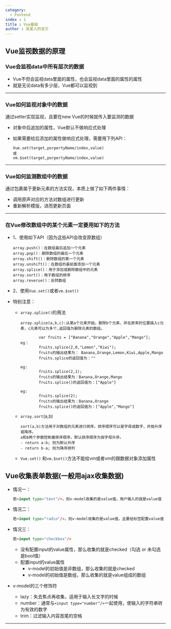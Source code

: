 ```yaml
---
category:
  - Fontend
index : 1
title : Vue基础
author : 吴某人的宝贝
---
```


## Vue监视数据的原理

### Vue会监视data中所有层次的数据

- Vue不但会监视data里面的属性，也会监视data里面的属性的属性
- 就是无论data有多少层，Vue都可以监视到

---

### Vue如何监视对象中的数据

通过setter实现监视，且要在new Vue的时候就传入要监测的数据

- 对象中后追加的属性，Vue默认不做响应式处理

- 如果需要给后添加的属性做响应式处理，需要用下列API：

  ```vue
  Vue.set(target,porpertyName/index,value)
  或
  vm.$set(target,porpertyName/index,value)
  ```

---

### Vue如何监测数组中的数据

通过包裹属于更新元素的方法实现，本质上做了如下两件事情：

- 调用原声对应的方法对数组进行更新
- 重新解析模版，进而更新页面

---

### 在Vue修改数组中的某个元素一定要用如下的方法

- 1、使用如下API（因为这些API会改变原数组）

  ```vue
  array.push()：在数组最后追加一个元素
  array.pop()：删除数组的最后一个元素
  array.shift()：删除数组的第一个元素
  array.unshift()：在数组的最前面添加一个元素
  array.splice()：用于添加或删除数组中的元素
  array.sort()：用于数组的排序
  array.reverse()：反转数组
  ```

- 2、使用`Vue.set()`或者`vm.$set()`

- 特别注意：

  - `array.splice()`的用法

    ```vue
    array.splice(a,b,c):从第a个元素开始，删除b个元素，并在原来的位置插入c元素，c元素可以为多个,返回值为删除元素的数组。
    
    		var fruits = ["Banana","Orange","Apple","Mango"];
    eg：
    		fruits.splice(2,0,"Lemon","Kiwi");
    		fruits的输出结果为： Banana,Orange,Lemon,Kiwi,Apple,Mango
    		fruits.splice的返回值为：""
    
    eg:
    		fruits.splice(2,1);
    		fruits的输出结果为：Banana,Orange,Mango
    		fruits.splice()的返回值为：["Apple"]
    
    eg:
    		fruits.splice(2);
    		fruits的输出结果为：Banana,Orange
    		fruits.splice()的返回值为：["Apple","Mango"]
    ```

  - `array.sort`(a,b)

    ```vue
    sort(a,b)方法用于对数组的元素进行排序。排序顺序可以是字母或数字，并按升序或降序。
    a和b两个参数控制着排序顺序，默认排序顺序为按字母升序。
    - return a-b; 则为默认升序
    - return b-a; 则为降序排列
    ```

  - `Vue.set()` 和`vm.$set()`方法不能给vm或者vm的跟数据对象添加属性

## Vue收集表单数据(一般用ajax收集数据)

- 情况一：

  ```html
  若<input type="text"/>，则v-model收集的是value值，用户输入的就是value值
  ```

- 情况二：

  ```html
  若<input type="radio"/>，则v-model收集的是value值，且要给标签配置value值
  ```

- 情况三：

  ```html
  若<input type="checkbox"/>
  ```

  - 没有配置input的value属性，那么收集的就是checked（勾选 or 未勾选 是bool值）
  - 配置input的value属性
    - v-model的初始值是非数组，那么收集的就是checked
    - v-model的初始值是数组，那么收集的就是value组成的数组

- v-model的三个修饰符

  - lazy：失去焦点再收集，适用于输入长文字的时候
  - number：通常与`<input type="number"/>`一起使用，使输入的字符串转为有效的数字
  - trim：过滤输入内容首尾的空格

---

